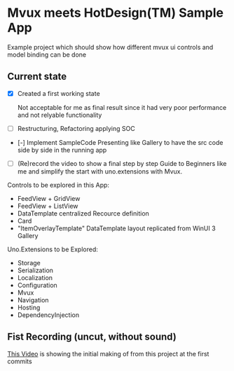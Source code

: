 # Mvux meets HotDesign(TM) Sample App

Example project which should show how different mvux ui controls and model binding can be done

## Current state

- [x] Created a first working state

  Not acceptable for me as final result since it had very poor performance and not relyable functionality

- [ ] Restructuring, Refactoring applying SOC
- [-] Implement SampleCode Presenting like Gallery to have the src code side by side in the running app
- [ ] (Re)record the video to show a final step by step Guide to Beginners like me and simplify the start with uno.extensions with Mvux.

Controls to be explored in this App:

- FeedView + GridView
- FeedView + ListView
- DataTemplate centralized Recource definition
- Card
- "ItemOverlayTemplate" DataTemplate layout replicated from WinUI 3 Gallery

Uno.Extensions to be Explored:

- Storage
- Serialization
- Localization
- Configuration
- Mvux
- Navigation 
- Hosting
- DependencyInjection 

## Fist Recording (uncut, without sound)

[This Video](https://technischekonstruktion-my.sharepoint.com/:v:/g/personal/info_technische-konstruktion_com/EQyOpS6sImZJmLd83Nn_q6IBb1dfIqudJHjEMebV5PCYqA?e=0EIBcw) is showing the initial making of from this project at the first commits

